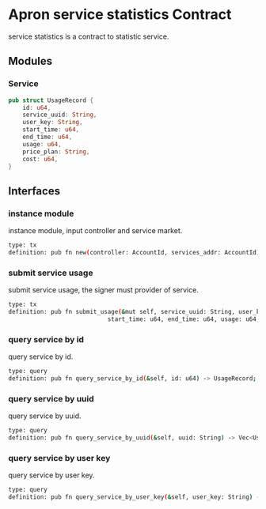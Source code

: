 # Apron service statistics Contract

service statistics is a contract to statistic service.

## Modules

### Service
```rust
pub struct UsageRecord {
    id: u64,
    service_uuid: String,
    user_key: String,
    start_time: u64,
    end_time: u64,
    usage: u64,
    price_plan: String,
    cost: u64,
}
```

## Interfaces

### instance module
instance module, input controller and service market.
```bash
type: tx
definition: pub fn new(controller: AccountId, services_addr: AccountId) -> Self;
```

### submit service usage
submit service usage, the signer must provider of service.
```bash
type: tx
definition: pub fn submit_usage(&mut self, service_uuid: String, user_key: String,
                            start_time: u64, end_time: u64, usage: u64, price_plan: String, cost: u64) -> bool;
```

### query service by id
query service by id.
```bash
type: query
definition: pub fn query_service_by_id(&self, id: u64) -> UsageRecord;
```

### query service by uuid
query service by uuid.
```bash
type: query
definition: pub fn query_service_by_uuid(&self, uuid: String) -> Vec<UsageRecord>;
```

### query service by user key
query service by user key.
```bash
type: query
definition: pub fn query_service_by_user_key(&self, user_key: String) -> Vec<UsageRecord>;
```

